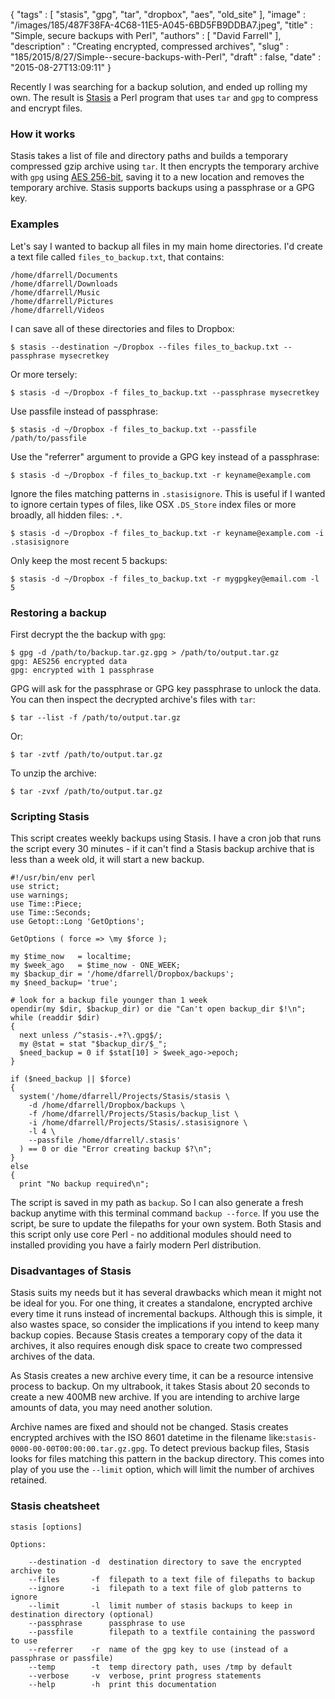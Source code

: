 {
   "tags" : [
      "stasis",
      "gpg",
      "tar",
      "dropbox",
      "aes",
      "old_site"
   ],
   "image" : "/images/185/487F38FA-4C68-11E5-A045-6BD5FB9DDBA7.jpeg",
   "title" : "Simple, secure backups with Perl",
   "authors" : [
      "David Farrell"
   ],
   "description" : "Creating encrypted, compressed archives",
   "slug" : "185/2015/8/27/Simple--secure-backups-with-Perl",
   "draft" : false,
   "date" : "2015-08-27T13:09:11"
}

Recently I was searching for a backup solution, and ended up rolling my own. The result is [Stasis](https://github.com/dnmfarrell/Stasis) a Perl program that uses `tar` and `gpg` to compress and encrypt files.

### How it works

Stasis takes a list of file and directory paths and builds a temporary compressed gzip archive using `tar`. It then encrypts the temporary archive with `gpg` using [AES 256-bit](https://en.wikipedia.org/wiki/Advanced_Encryption_Standard), saving it to a new location and removes the temporary archive. Stasis supports backups using a passphrase or a GPG key.

### Examples

Let's say I wanted to backup all files in my main home directories. I'd create a text file called `files_to_backup.txt`, that contains:

    /home/dfarrell/Documents
    /home/dfarrell/Downloads
    /home/dfarrell/Music
    /home/dfarrell/Pictures
    /home/dfarrell/Videos

I can save all of these directories and files to Dropbox:

``` prettyprint
$ stasis --destination ~/Dropbox --files files_to_backup.txt --passphrase mysecretkey
```

Or more tersely:

``` prettyprint
$ stasis -d ~/Dropbox -f files_to_backup.txt --passphrase mysecretkey
```

Use passfile instead of passphrase:

``` prettyprint
$ stasis -d ~/Dropbox -f files_to_backup.txt --passfile /path/to/passfile
```

Use the "referrer" argument to provide a GPG key instead of a passphrase:

``` prettyprint
$ stasis -d ~/Dropbox -f files_to_backup.txt -r keyname@example.com
```

Ignore the files matching patterns in `.stasisignore`. This is useful if I wanted to ignore certain types of files, like OSX `.DS_Store` index files or more broadly, all hidden files: `.*`.

``` prettyprint
$ stasis -d ~/Dropbox -f files_to_backup.txt -r keyname@example.com -i .stasisignore
```

Only keep the most recent 5 backups:

``` prettyprint
$ stasis -d ~/Dropbox -f files_to_backup.txt -r mygpgkey@email.com -l 5
```

### Restoring a backup

First decrypt the the backup with `gpg`:

``` prettyprint
$ gpg -d /path/to/backup.tar.gz.gpg > /path/to/output.tar.gz
gpg: AES256 encrypted data
gpg: encrypted with 1 passphrase
```

GPG will ask for the passphrase or GPG key passphrase to unlock the data. You can then inspect the decrypted archive's files with `tar`:

``` prettyprint
$ tar --list -f /path/to/output.tar.gz
```

Or:

``` prettyprint
$ tar -zvtf /path/to/output.tar.gz
```

To unzip the archive:

``` prettyprint
$ tar -zvxf /path/to/output.tar.gz
```

### Scripting Stasis

This script creates weekly backups using Stasis. I have a cron job that runs the script every 30 minutes - if it can't find a Stasis backup archive that is less than a week old, it will start a new backup.

``` prettyprint
#!/usr/bin/env perl
use strict;
use warnings;
use Time::Piece;
use Time::Seconds;
use Getopt::Long 'GetOptions';

GetOptions ( force => \my $force );

my $time_now   = localtime;
my $week_ago   = $time_now - ONE_WEEK;
my $backup_dir = '/home/dfarrell/Dropbox/backups';
my $need_backup= 'true';

# look for a backup file younger than 1 week
opendir(my $dir, $backup_dir) or die "Can't open backup_dir $!\n";
while (readdir $dir)
{
  next unless /^stasis-.+?\.gpg$/;
  my @stat = stat "$backup_dir/$_";
  $need_backup = 0 if $stat[10] > $week_ago->epoch;
}

if ($need_backup || $force)
{
  system('/home/dfarrell/Projects/Stasis/stasis \
    -d /home/dfarrell/Dropbox/backups \
    -f /home/dfarrell/Projects/Stasis/backup_list \
    -i /home/dfarrell/Projects/Stasis/.stasisignore \
    -l 4 \
    --passfile /home/dfarrell/.stasis'
  ) == 0 or die "Error creating backup $?\n";
}
else
{
  print "No backup required\n";
```

The script is saved in my path as `backup`. So I can also generate a fresh backup anytime with this terminal command `backup --force`. If you use the script, be sure to update the filepaths for your own system. Both Stasis and this script only use core Perl - no additional modules should need to installed providing you have a fairly modern Perl distribution.

### Disadvantages of Stasis

Stasis suits my needs but it has several drawbacks which mean it might not be ideal for you. For one thing, it creates a standalone, encrypted archive every time it runs instead of incremental backups. Although this is simple, it also wastes space, so consider the implications if you intend to keep many backup copies. Because Stasis creates a temporary copy of the data it archives, it also requires enough disk space to create two compressed archives of the data.

As Stasis creates a new archive every time, it can be a resource intensive process to backup. On my ultrabook, it takes Stasis about 20 seconds to create a new 400MB new archive. If you are intending to archive large amounts of data, you may need another solution.

Archive names are fixed and should not be changed. Stasis creates encrypted archives with the ISO 8601 datetime in the filename like:`stasis-0000-00-00T00:00:00.tar.gz.gpg`. To detect previous backup files, Stasis looks for files matching this pattern in the backup directory. This comes into play of you use the `--limit` option, which will limit the number of archives retained.

### Stasis cheatsheet

    stasis [options]

    Options:

        --destination -d  destination directory to save the encrypted archive to
        --files       -f  filepath to a text file of filepaths to backup
        --ignore      -i  filepath to a text file of glob patterns to ignore
        --limit       -l  limit number of stasis backups to keep in destination directory (optional)
        --passphrase      passphrase to use
        --passfile        filepath to a textfile containing the password to use
        --referrer    -r  name of the gpg key to use (instead of a passphrase or passfile)
        --temp        -t  temp directory path, uses /tmp by default
        --verbose     -v  verbose, print progress statements
        --help        -h  print this documentation

